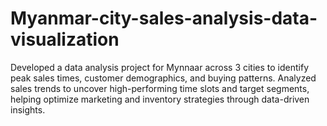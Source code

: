 # Myanmar-city-sales-analysis-data-visualization
Developed a data analysis project for Mynnaar across 3 cities to identify peak sales times, customer demographics, and buying patterns. Analyzed sales trends to uncover high-performing time slots and target segments, helping optimize marketing and inventory strategies through data-driven insights.
